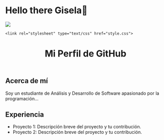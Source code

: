 # Hello there Gisela👋

![](https://github.com/halfrost/halfrost/blob/master/icons/header_.png)

<!DOCTYPE html>
<html>
<head>
 
    <link rel="stylesheet" type="text/css" href="style.css">
</head>
<body>
    <header>
        <h1>Mi Perfil de GitHub</h1>
    </header>
    <section id="about">
        <h2>Acerca de mí</h2>
        <p>Soy un estudiante de Análisis y Desarrollo de Software apasionado por la programación...</p>
    </section>
    <section id="experience">
        <h2>Experiencia</h2>
        <ul>
            <li>Proyecto 1: Descripción breve del proyecto y tu contribución.</li>
            <li>Proyecto 2: Descripción breve del proyecto y tu contribución.</li>
        </ul>
    </section>
</body>
</html>


